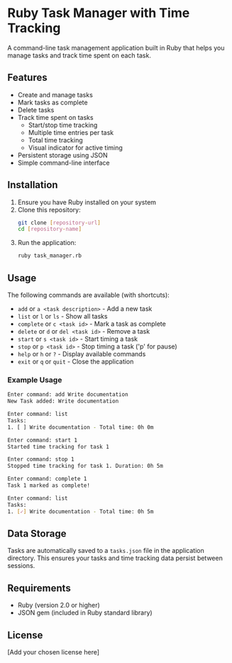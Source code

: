 # Ruby Task Manager with Time Tracking

A command-line task management application built in Ruby that helps you manage tasks and track time spent on each task.

## Features

- Create and manage tasks
- Mark tasks as complete
- Delete tasks
- Track time spent on tasks
  - Start/stop time tracking
  - Multiple time entries per task
  - Total time tracking
  - Visual indicator for active timing
- Persistent storage using JSON
- Simple command-line interface

## Installation

1. Ensure you have Ruby installed on your system
2. Clone this repository:
   ```bash
   git clone [repository-url]
   cd [repository-name]
   ```
3. Run the application:
   ```bash
   ruby task_manager.rb
   ```

## Usage

The following commands are available (with shortcuts):

- `add` or `a <task description>` - Add a new task
- `list` or `l` or `ls` - Show all tasks
- `complete` or `c <task id>` - Mark a task as complete
- `delete` or `d` or `del <task id>` - Remove a task
- `start` or `s <task id>` - Start timing a task
- `stop` or `p <task id>` - Stop timing a task ('p' for pause)
- `help` or `h` or `?` - Display available commands
- `exit` or `q` or `quit` - Close the application

### Example Usage

```bash
Enter command: add Write documentation
New Task added: Write documentation

Enter command: list
Tasks:
1. [ ] Write documentation - Total time: 0h 0m

Enter command: start 1
Started time tracking for task 1

Enter command: stop 1
Stopped time tracking for task 1. Duration: 0h 5m

Enter command: complete 1
Task 1 marked as complete!

Enter command: list
Tasks:
1. [✓] Write documentation - Total time: 0h 5m
```

## Data Storage

Tasks are automatically saved to a `tasks.json` file in the application directory. This ensures your tasks and time tracking data persist between sessions.

## Requirements

- Ruby (version 2.0 or higher)
- JSON gem (included in Ruby standard library)

## License

[Add your chosen license here]
